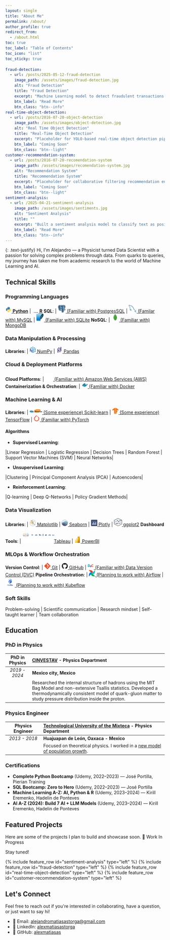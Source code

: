 ```yaml
---
layout: single
title: "About Me"
permalink: /about/
author_profile: true
redirect_from:
  - /about.html
toc: true
toc_label: "Table of Contents"
toc_icon: "list"
toc_sticky: true

fraud-detection:
  - url: /posts/2025-05-12-fraud-detection
    image_path: /assets/images/fraud-detection.jpg
    alt: "Fraud Detection"
    title: "Fraud Detection"
    excerpt: "Machine Learning model to detect fraudulent transactions using ensemble methods."
    btn_label: "Read More"
    btn_class: "btn--info"
real-time-object-detection:
  - url: /posts/2016-07-20-object-detection
    image_path: /assets/images/object-detection.jpg
    alt: "Real Time Object Detection"
    title: "Real-Time Object Detection"
    excerpt: "Placeholder for YOLO-based real-time object detection pipeline on video streams."
    btn_label: "Coming Soon"
    btn_class: "btn--light"
customer-recommendation-system:
  - url: /posts/2016-07-20-recomendation-system
    image_path: /assets/images/recomendation-system.jpg
    alt: "Recommendation System"
    title: "Recommendation System"
    excerpt: "Placeholder for collaborative filtering recommendation engine."
    btn_label: "Coming Soon"
    btn_class: "btn--light"
sentiment-analysis:
  - url: /2025-04-21-sentiment-analysis
    image_path: /assets/images/sentiments.jpg
    alt: "Sentiment Analysis"
    title: ""
    excerpt: "Built a sentiment analysis model to classify text as positive or negative, useful for customer feedback and social media analysis."
    btn_label: "Read More"
    btn_class: "btn--info"
---
```

{: .text-justify}
Hi, I'm Alejandro — a Physicist turned Data Scientist with a passion for solving complex problems through data. From quarks to queries, my journey has taken me from academic research to the world of Machine Learning and AI.

## <i class="fa fa-cog" aria-hidden="true"></i> Technical Skills

### Programming Languages

**[<img src="/assets/images/Python.svg" alt="Python" width=20 height=20> Python](https://www.python.org)** | **[<img src="/assets/images/R.svg" alt="R" width=20 height=2> R](https://www.r-project.org)** 
**<i class="fa-solid fa-database"></i> SQL**: | [<img src="/assets/images/PostgresSQL.svg" alt="PostgresSQL" width=25 height=25> (Familiar with) PostgresSQL](https://www.postgresql.org) | [<img src="/assets/images/MySQL.svg" alt="MySQL" width=25 height=25> (Familar with) MySQL](https://www.mysql.com) | [<img src="/assets/images/SQLite.svg" alt="SQLite" width=25 height=25> (Familiar with) SQLite](https://www.sqlite.org) 
**<i class="fa fa-table" aria-hidden="true"></i> NoSQL**: | [<img src="/assets/images/MongoDB.svg" alt="MongoDB" width=25 height=25> (Familiar with) MongoDB](http://www.mongodb.org) 


<!--| **[<img src="/assets/images/cpp_logo.svg" alt="c_pp" width=20 height=20> C++](https://learn.microsoft.com/en-us/cpp/)** | **[<img src="/assets/images/Java.svg" alt="Java" width=20 height=20> Java](https://www.java.com/)**  # | Cassandra | SQL Server -->

### Data Manipulation & Processing

**Libraries**: | [<img src="/assets/images/NumPy.svg" alt="NumPy" width=20 height=20> NumPy](https://numpy.org) | [<img src="/assets/images/Pandas.svg" alt="Pandas" width=20 height=20> Pandas](https://pandas.pydata.org)

<!--| [<img src="/assets/images/dask-seeklogo.svg" alt="Dask" width=20 height=20> Dask](https://www.dask.org) | [<img src="/assets/images/dbplyr.svg" alt="dplyr" width=20 height=20> dplyr](https://dplyr.tidyverse.org)
**Big Data Tools**:   [<img src="/assets/images/Apache Spark.svg" alt="Apache Spark" width=20 height=20> Apache Spark](https://spark.apache.org) | [<img src="/assets/images/Apache Hadoop.svg" alt="Apache Hadoop" width=25 height=25> Hadoop](https://hadoop.apache.org)| -->

### Cloud & Deployment Platforms

**Cloud Platforms**: | [<img src="/assets/images/AWS.svg" alt="AWS" width=25 height=25>  (Familiar with) Amazon Web Services (AWS)](https://aws.amazon.com) 
**Containerization & Orchestration**: | [<img src="/assets/images/Docker.svg" alt="Docker" width=20 height=20> (Familiar with) Docker](https://www.docker.com) 

<!-- [<img src="/assets/images/Google Cloud.svg" alt="Google Cloud Platform" width=20 height=20> Google Cloud Platform (GCP)](https://cloud.google.com) || [<img src="/assets/images/Azure.svg" alt="Microsoft Azure" width=20 height=20> Microsoft Azure](https://azure.microsoft.com/)  # **ML Serving** | TensorFlow Serving
 **ML Platforms**: | 

 **ML Platforms**: | [<img src="/assets/images/SageMaker.svg" alt="AWS SageMaker" width=20 height=20> AWS SageMaker](https://aws.amazon.com/es/sagemaker/)  | [<img src="/assets/images/Kubernetes.svg" alt="Kubernetes" width=20 height=20> Kubernetes](https://kubernetes.io)
 **ML Serving**: | [<img src="/assets/images/Flask.svg" alt="Flask" width=20 height=20> Flask](https://flask.palletsprojects.com/en/stable/)  | [<img src="/assets/images/Streamlit.svg" alt="Streamlit" width=20 height=20> Streamlit](https://streamlit.io) | [<img src="/assets/images/FastAPI.svg" alt="FastAPI" width=20 height=20> FastAPI](https://fastapi.tiangolo.com) 
 Google Cloud AI-->


### Machine Learning & AI

**Libraries**: | [<img src="/assets/images/scikit-learn.svg" alt="Scikit-learn" width=40 height=20> (Some experience) Scikit-learn](https://scikit-learn.org/) | [<img src="/assets/images/TensorFlow.svg" alt="Tensor-Flow" width=20 height=20> (Some experience) TensorFlow](https://www.tensorflow.org/) | [<img src="/assets/images/PyTorch.svg" alt="PyTorch" width=20 height=20> (Familiar with) PyTorch](https://pytorch.org/)

#### Algorithms

- **Supervised Learning**:

|Linear Regression | Logistic Regression | Decision Trees | Random Forest | Support Vector Machines (SVM) | Neural Networks|

- **Unsupervised Learning**:

|Clustering | Principal Component Analysis (PCA) | Autoencoders|

- **Reinforcement Learning**:

|Q-learning | Deep Q-Networks | Policy Gradient Methods|

### Data Visualization

**Libraries**: | [<img src="/assets/images/Matplotlib.svg" alt="Matplotlib" width=20 height=20> Matplotlib](https://matplotlib.org) | [<img src="/assets/images/Seaborn.svg" alt="Seaborn" width=20 height=20> Seaborn](https://seaborn.pydata.org) | [<img src="/assets/images/Ploty.svg" alt="Plotly" width=20 height=20> Plotly](https://plotly.com) | [<img src="/assets/images/ggplot2.svg" alt="ggplot2" width=25 height=25> ggplot2](https://ggplot2.tidyverse.org)
**Dashboard Tools**: | [<img src="/assets/images/tableau-svgrepo-com.svg" alt="Tableau" width=100 height=50>Tableau](https://www.tableau.com/) | [<img src="/assets/images/Power_BI.svg" alt="PowerBI" width=20 height=20> PowerBI](https://www.microsoft.com/en-us/power-platform/products/power-bi)

### MLOps & Workflow Orchestration

**Version Control**: | [<img src="/assets/images/Git.svg" alt="Git" width=20 height=20> Git](https://git-scm.com) | [<img src="/assets/images/GitHub.svg" alt="GitHub" width=20 height=20> GitHub](https://github.com) | [<img src="/assets/images/dvc-svgrepo-com.svg" alt="Data Version Control (DVC)" width=20 height=20> (Familiar with) Data Version Control (DVC)](https://dvc.org)
**Pipeline Orchestration**: | [<img src="/assets/images/Apache Airflow.svg" alt="Airflow" width=20 height=20> (Planning to work with) Airflow](https://airflow.apache.org) | [<img src="/assets/images/kubeflow-seeklogo.svg" alt="Kubeflow" width=30 height=30> (Planning to work with) Kubeflow](https://www.kubeflow.org)

<!-- ## <i class="fa fa-bar-chart" aria-hidden="true"></i> Mathematical & Statistical Knowledge

- **Statistics**: Probability distributions, statistical inference, hypothesis testing, regression analysis
- **Mathematics**: Multivariate calculus, linear algebra, optimization techniques -->

### <i class="fa fa-user" aria-hidden="true"></i> Soft Skills
Problem-solving | Scientific communication | Research mindset | Self-taught learner | Team collaboration

## <i class="fa fa-graduation-cap" aria-hidden="true"></i> Education

### PhD in Physics

|**PhD in Physics** | [**CINVESTAV**](https://www.cinvestav.mx) - Physics Department|
|:---:|:---| 
|*2019 - 2024* | **Mexico city, Mexico**|
| |Researched the internal structure of hadrons using the MIT Bag Model and non-extensive Tsallis statistics. Developed a thermodynamically consistent model of quark-gluon matter to study pressure distribution inside the proton.|

### Physics Engineer

|**Physics Engineer** | [**Technological University of the Mixteca**](https://www.utm.mx) - Physics Department|
|:---:|:---| 
|*2013 - 2018* | **Huajuapan de León, Oaxaca - Mexico**|
| |Focused on theoretical physics. I worked in a [new model of population growth](http://jupiter.utm.mx/~bibliote/resultados2_se.php?rconsulta=datos&folio=13809&cadenal=Vermas&viene=0&stp=3&vp=0&tarch=1).|

### Certifications

- **Complete Python Bootcamp** (Udemy, 2022–2023) — José Portilla, Pierian Training
- **SQL Bootcamp: Zero to Hero** (Udemy, 2022–2023) — José Portilla
- **Machine Learning A-Z: AI, Python & R** (Udemy, 2023–2024) — Kirill Eremenko, Hadelin de Ponteves
- **AI A-Z (2024): Build 7 AI + LLM Models** (Udemy, 2023–2024) — Kirill Eremenko, Hadelin de Ponteves

## <i class="fas fa-project-diagram"></i> Featured Projects

Here are some of the projects I plan to build and showcase soon. 🚧 Work In Progress

Stay tuned!

{% include feature_row id="sentiment-analysis" type="left" %}
{% include feature_row id="fraud-detection" type="left" %}
{% include feature_row id="real-time-object-detection" type="left" %}
{% include feature_row id="customer-recommendation-system" type="left" %}


<!-- 
### Customer Segmentation for E-commerce
Applied clustering techniques to segment customers, enhancing targeted marketing strategies. This project involved **K-means Clustering** and **Principal Component Analysis (PCA)** for dimensionality reduction.

### Time Series Forecasting for Sales Data
Implemented a forecasting model using **ARIMA** and **LSTM** networks to predict sales and optimize inventory management. -->

## <i class="fas fa-paper-plane"></i> Let's Connect

Feel free to reach out if you're interested in collaborating, have a question, or just want to say hi!

- 📧 Email: [alejandromatiasastorga@gmail.com](mailto:alejandromatiasastorga@gmail.com)
- 💼 LinkedIn: [alexmatiasastorga](https://www.linkedin.com/in/alexmatiasastorga/)
- 🧪 GitHub: [alexmatiasas](https://github.com/alexmatiasas)